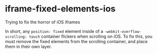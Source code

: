 # iframe-fixed-elements-ios
Trying to fix the horror of iOS iframes

In short, any `position: fixed` element inside of a `-webkit-overflow-scrolling: touch` container flickers when scrolling on iOS. To fix this, you must remove the fixed elements from the scrolling container, and place them in their own layer.
